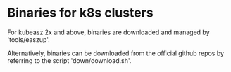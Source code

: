 # Binaries for k8s clusters

For kubeasz 2x and above, binaries are downloaded and managed by 'tools/easzup'.

Alternatively, binaries can be downloaded from the official github repos by referring to the script 'down/download.sh'.
